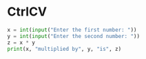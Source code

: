 # CtrlCV
```python
x = int(input("Enter the first number: "))
y = int(input("Enter the second number: "))
z = x * y
print(x, "multiplied by", y, "is", z)
```

